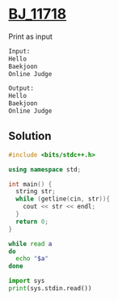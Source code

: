 # [BJ_11718](https://acmicpc.net/problem/11718)

Print as input

```txt
Input:
Hello
Baekjoon
Online Judge

Output:
Hello
Baekjoon
Online Judge
```

## Solution

```cpp
#include <bits/stdc++.h>

using namespace std;

int main() {
  string str;
  while (getline(cin, str)){
    cout << str << endl;
  }
  return 0;
}
```

```sh
while read a
do
  echo "$a"
done
```

```py
import sys
print(sys.stdin.read())
```
